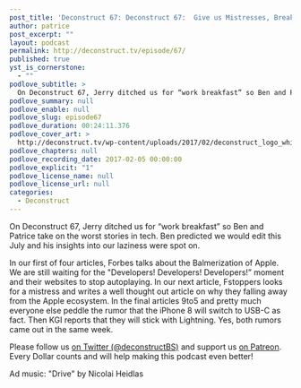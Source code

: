 ```yaml
---
post_title: 'Deconstruct 67: Deconstruct 67:  Give us Mistresses, Breakfast, and Contradictory “Facts”'
author: patrice
post_excerpt: ""
layout: podcast
permalink: http://deconstruct.tv/episode/67/
published: true
yst_is_cornerstone:
  - ""
podlove_subtitle: >
  On Deconstruct 67, Jerry ditched us for “work breakfast” so Ben and Patrice take on the worst stories in tech.  Ben predicted we would edit this July and his insights into our laziness were spot on.
podlove_summary: null
podlove_enable: null
podlove_slug: episode67
podlove_duration: 00:24:11.376
podlove_cover_art: >
  http://deconstruct.tv/wp-content/uploads/2017/02/deconstruct_logo_white.png
podlove_chapters: null
podlove_recording_date: 2017-02-05 00:00:00
podlove_explicit: "1"
podlove_license_name: null
podlove_license_url: null
categories:
  - Deconstruct
---
```

<p>On Deconstruct 67, Jerry ditched us for “work breakfast” so Ben and Patrice take on the worst stories in tech.  Ben predicted we would edit this July and his insights into our laziness were spot on.</p>
<p>In our first of four articles, Forbes talks about the Balmerization of Apple.  We are still waiting for the "Developers!  Developers!  Developers!” moment and their websites to stop autoplaying.  In our next article, Fstoppers looks for a mistress and writes a well thought out article on why they falling away from the Apple ecosystem.  In the final articles 9to5 and pretty much everyone else peddle the rumor that the iPhone 8 will switch to USB-C as fact.  Then KGI reports that they will stick with Lightning.  Yes, both rumors came out in the same week.</p>
<p>
Please follow us <a href="http://twitter.com/deconstructBS">on Twitter (@deconstructBS)</a> and support us <a href="http://patreon.com/deconstruct">on Patreon</a>. Every Dollar counts and will help making this podcast even better!
</p>
<p>Ad music: "Drive" by Nicolai Heidlas</p>
